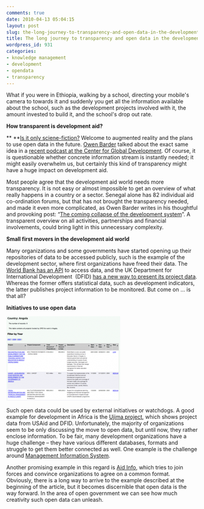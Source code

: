 ```yaml
---
comments: true
date: 2010-04-13 05:04:15
layout: post
slug: the-long-journey-to-transparency-and-open-data-in-the-development-aid-sector
title: The long journey to transparency and open data in the development aid sector
wordpress_id: 931
categories:
- knowledge management
- development
- opendata
- transparency
---
```


What if you were in Ethiopia, walking by a school, directing your mobile's camera to towards it and suddenly you get all the information available about the school, such as the development projects involved with it, the amount invested to build it, and the school's drop out rate.

**How transparent is development aid?**

** **[Is it only sciene-fiction?](http://appfrica.net/blog/2009/08/12/the-future-of-giving/) Welcome to augmented reality and the plans to use open data in the future. [Owen Barder](http://www.owen.org/) talked about the exact same idea in a [recent podcast at the Center for Global Development](http://blogs.cgdev.org/global_prosperity_wonkcast/2010/03/22/following-the-money-owen-barder-on-why-aid-transparency-matters/). Of course, it is questionable whether concrete information stream is instantly needed; it might easily overwhelm us, but certainly this kind of transparency might have a huge impact on development aid.

Most people agree that the development aid world needs more transparency. It is not easy or almost impossible to get an overview of what really happens in a country or a sector. Senegal alone has 82 individual aid co-ordination forums, but that has not brought the transparency needed, and made it even more complicated, as Owen Barder writes in his thoughtful and provoking post: “[The coming collapse of the development system](http://www.owen.org/blog/3184)”. A transparent overview on all activities, partnerships and financial involvements, could bring light in this unnecessary complexity.

**Small first movers in the development aid world**

Many organizations and some governments have started opening up their repositories of data to be accessed publicly, such is the example of the development sector, where first organizations have freed their data. The [World Bank has an API](http://developer.worldbank.org/) to access data, and the UK Department for International Development  (DFID) [has a new way to present its project data](http://www.dfid.gov.uk/About-DFID/Finance-and-performance/Project-information/). Whereas the former offers statistical data, such as development indicators, the latter publishes project information to be monitored. But come on ... is that all?

**Initiatives to use open data**

[![Ujima Website](/images/ujima-300x222.png)]()

Such open data could be used by external initiatives or watchdogs. A good example for development in Africa is the [Ujima project](http://ujima-project.org/), which shows project data from USAid and DFID. Unfortunately, the majority of organizations seem to be only discussing the move to open data, but until now, they rather enclose information. To be fair, many development organizations have a huge challenge – they have various different databases, formats and struggle to get them better connected as well. One example is the challenge around [Management Information System](http://en.wikipedia.org/wiki/Management_information_system).


Another promising example in this regard is [Aid Info](http://www.aidinfo.org/), which tries to join forces and convince organizations to agree on a common format. Obviously, there is a long way to arrive to the example described at the beginning of the article, but it becomes discernible that open data is the way forward. In the area of open government we can see how much creativity such open data can unleash.
